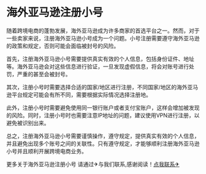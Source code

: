 # 海外亚马逊注册小号

随着跨境电商的蓬勃发展，海外亚马逊成为许多商家的首选平台之一。然而，对于一些卖家来说，注册海外亚马逊小号成为一个问题。小号注册需要遵守海外亚马逊的政策和规定，否则可能会面临被封号的风险。

首先，注册海外亚马逊小号需要提供真实有效的个人信息，包括身份证件、地址等。海外亚马逊会对这些信息进行验证，一旦发现虚假信息，将会对账号进行处罚，严重的甚至会被封号。

其次，注册小号时需要选择合适的国家/地区进行注册，不同国家/地区的海外亚马逊平台规定可能会有所不同，需要根据实际情况选择注册地。

此外，注册小号时需要避免使用同一银行账户或者支付宝账户，这样会增加被发现的风险。同时，注册小号时也需要注意IP地址的问题，建议使用VPN进行注册，以避免被识别出来。

总之，注册海外亚马逊小号需要谨慎操作，遵守规定，提供真实有效的个人信息，并且避免出现多个账号之间的关联性。只有遵守规定，才能够顺利注册海外亚马逊小号并且顺利开展跨境电商业务。

更多关于海外亚马逊注册小号 请通过✈与我们联系,感谢阅读！[点我联系✈](https://www.G208.com)